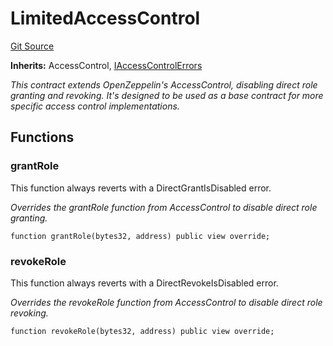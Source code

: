 # LimitedAccessControl
[Git Source](https://github.com/OasisDEX/summer-earn-protocol/blob/02b633fc64591288020c32f3fcb6421ab62209d5/src/contracts/LimitedAccessControl.sol)

**Inherits:**
AccessControl, [IAccessControlErrors](/src/errors/IAccessControlErrors.sol/interface.IAccessControlErrors.md)

*This contract extends OpenZeppelin's AccessControl, disabling direct role granting and revoking.
It's designed to be used as a base contract for more specific access control implementations.*


## Functions
### grantRole

This function always reverts with a DirectGrantIsDisabled error.

*Overrides the grantRole function from AccessControl to disable direct role granting.*


```solidity
function grantRole(bytes32, address) public view override;
```

### revokeRole

This function always reverts with a DirectRevokeIsDisabled error.

*Overrides the revokeRole function from AccessControl to disable direct role revoking.*


```solidity
function revokeRole(bytes32, address) public view override;
```

